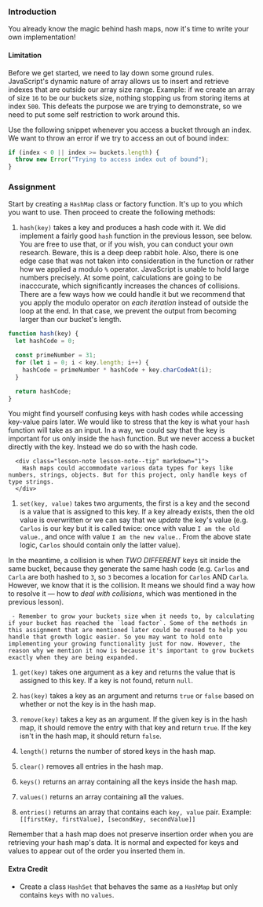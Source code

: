 ### Introduction

You already know the magic behind hash maps, now it's time to write your own implementation!

#### Limitation

  Before we get started, we need to lay down some ground rules. JavaScript's dynamic nature of array allows us to insert and retrieve indexes that are outside our array size range. Example: if we create an array of size `16` to be our buckets size, nothing stopping us from storing items at index `500`. This defeats the purpose we are trying to demonstrate, so we need to put some self restriction to work around this.

  Use the following snippet whenever you access a bucket through an index. We want to throw an error if we try to access an out of bound index:

```javascript
if (index < 0 || index >= buckets.length) {
  throw new Error("Trying to access index out of bound");
}
```

### Assignment

<div class="lesson-content__panel" markdown="1">

  Start by creating a `HashMap` class or factory function. It's up to you which you want to use. Then proceed to create the following methods:

  1. `hash(key)` takes a key and produces a hash code with it. We did implement a fairly good `hash` function in the previous lesson, see below. You are free to use that, or if you wish, you can conduct your own research. Beware, this is a deep deep rabbit hole. Also, there is one edge case that was not taken into consideration in the function or rather how we applied a modulo `%` operator. JavaScript is unable to hold large numbers precisely. At some point, calculations are going to be inacccurate, which significantly increases the chances of collisions. There are a few ways how we could handle it but we recommend that you apply the modulo operator on *each iteration* instead of outside the loop at the end. In that case, we prevent the output from becoming larger than our bucket's length. 

```javascript
function hash(key) {
  let hashCode = 0;

  const primeNumber = 31;
  for (let i = 0; i < key.length; i++) {
    hashCode = primeNumber * hashCode + key.charCodeAt(i);
  }

  return hashCode;
}
```

  You might find yourself confusing keys with hash codes while accessing key-value pairs later. We would like to stress that the key is what your `hash` function will take as an input. In a way, we could say that the key is important for us only inside the `hash` function. But we never access a bucket directly with the key. Instead we do so with the hash code. 

      <div class="lesson-note lesson-note--tip" markdown="1">
        Hash maps could accommodate various data types for keys like numbers, strings, objects. But for this project, only handle keys of type strings.
      </div>

  1. `set(key, value)` takes two arguments, the first is a key and the second is a value that is assigned to this key. If a key already exists, then the old value is overwritten or we can say that we *update* the key's value (e.g. `Carlos` is our key but it is called twice: once with value `I am the old value.`, and once with value `I am the new value.`. From the above state logic, `Carlos` should contain only the latter value).

  In the meantime, a collision is when *TWO DIFFERENT* keys sit inside the same bucket, because they generate the same hash code (e.g. `Carlos` and `Carla` are both hashed to `3`, so `3` becomes a location for `Carlos` AND `Carla`. However, we know that it is the collision. It means we should find a way how to resolve it — how to *deal with collisions*, which was mentioned in the previous lesson).

     - Remember to grow your buckets size when it needs to, by calculating if your bucket has reached the `load factor`. Some of the methods in this assignment that are mentioned later could be reused to help you handle that growth logic easier. So you may want to hold onto implementing your growing functionality just for now. However, the reason why we mention it now is because it's important to grow buckets exactly when they are being expanded. 

  1. `get(key)` takes one argument as a key and returns the value that is assigned to this key. If a key is not found, return `null`.

  1. `has(key)` takes a key as an argument and returns `true` or `false` based on whether or not the key is in the hash map.

  1. `remove(key)` takes a key as an argument. If the given key is in the hash map, it should remove the entry with that key and return `true`. If the key isn't in the hash map, it should return `false`.

  1. `length()` returns the number of stored keys in the hash map.

  1. `clear()` removes all entries in the hash map.

  1. `keys()` returns an array containing all the keys inside the hash map.

  1. `values()` returns an array containing all the values.

  1. `entries()` returns an array that contains each `key, value` pair. Example: `[[firstKey, firstValue], [secondKey, secondValue]]`

  Remember that a hash map does not preserve insertion order when you are retrieving your hash map's data. It is normal and expected for keys and values to appear out of the order you inserted them in.

#### Extra Credit

- Create a class `HashSet` that behaves the same as a `HashMap` but only contains `keys` with no `values`.

</div>
